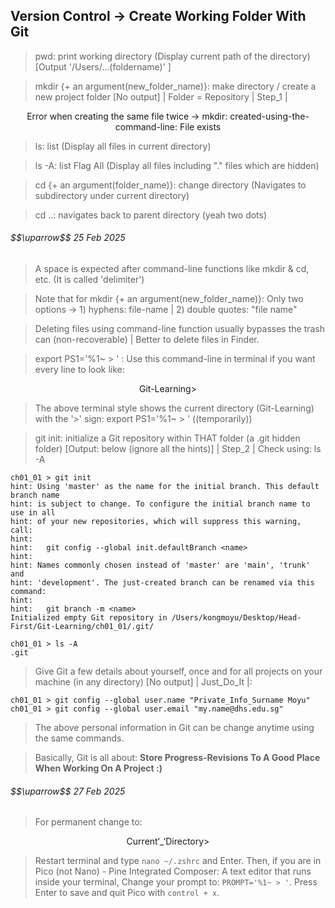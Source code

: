 ## Version Control -> Create Working Folder With Git

> pwd: print working directory (Display current path of the directory) [Output '/Users/...(foldername)' ]

> mkdir {+ an argument(new_folder_name)}: make directory / create a new project folder [No output] | Folder = Repository | Step_1 |

$$\text{Error when creating the same file twice -> mkdir: created-using-the-command-line: File exists}$$

> ls: list (Display all files in current directory)

> ls -A: list Flag All (Display all files including "." files which are hidden)

> cd {+ an argument(folder_name)}: change directory (Navigates to subdirectory under current directory) 

> cd ..: navigates back to parent directory (yeah two dots)

<h6>$$\uparrow$$ 25 Feb 2025</h6>

> A space is expected after command-line functions like mkdir & cd, etc. (It is called 'delimiter')

> Note that for mkdir {+ an argument(new_folder_name)}: Only two options -> 1) hyphens: file-name | 2) double quotes: "file name"

> Deleting files using command-line function usually bypasses the trash can (non-recoverable) | Better to delete files in Finder.

> export PS1='%1~ > ' : Use this command-line in terminal if you want every line to look like:

$$\text{Git-Learning} >$$

> The above terminal style shows the current directory (Git-Learning) with the '>' sign: export PS1='%1~ > ' ((temporarily))

> git init: initialize a Git repository within THAT folder (a .git hidden folder) [Output: below (ignore all the hints)] | Step_2 | Check using: ls -A

```
ch01_01 > git init
hint: Using 'master' as the name for the initial branch. This default branch name
hint: is subject to change. To configure the initial branch name to use in all
hint: of your new repositories, which will suppress this warning, call:
hint:
hint: 	git config --global init.defaultBranch <name>
hint:
hint: Names commonly chosen instead of 'master' are 'main', 'trunk' and
hint: 'development'. The just-created branch can be renamed via this command:
hint:
hint: 	git branch -m <name>
Initialized empty Git repository in /Users/kongmoyu/Desktop/Head-First/Git-Learning/ch01_01/.git/
```
```
ch01_01 > ls -A
.git
```
> Give Git a few details about yourself, once and for all projects on your machine (in any directory) [No output] | Just_Do_It |:

```
ch01_01 > git config --global user.name "Private_Info_Surname Moyu"
ch01_01 > git config --global user.email "my.name@dhs.edu.sg"
```
> The above personal information in Git can be change anytime using the same commands.

> Basically, Git is all about: <b>Store Progress-Revisions To A Good Place When Working On A Project :)</b>

<h6>$$\uparrow$$ 27 Feb 2025</h6>

> For permanent change to:

$$\text{Current`_`Directory} >$$

> Restart terminal and type `nano ~/.zshrc` and Enter. Then, if you are in Pico (not Nano) - Pine Integrated Composer: A text editor that runs inside your terminal, Change your prompt to: `PROMPT='%1~ > '`. Press Enter to save and quit Pico with `control + x`.







